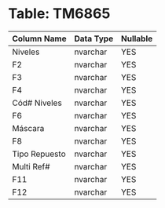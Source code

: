 # Table: TM6865

| Column Name | Data Type | Nullable |
|-------------|-----------|----------|
| Niveles | nvarchar | YES |
| F2 | nvarchar | YES |
| F3 | nvarchar | YES |
| F4 | nvarchar | YES |
| Cód# Niveles | nvarchar | YES |
| F6 | nvarchar | YES |
| Máscara | nvarchar | YES |
| F8 | nvarchar | YES |
| Tipo Repuesto | nvarchar | YES |
| Multi Ref# | nvarchar | YES |
| F11 | nvarchar | YES |
| F12 | nvarchar | YES |
